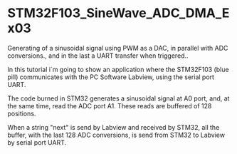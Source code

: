 # STM32F103_SineWave_ADC_DMA_Ex03
Generating of a sinusoidal signal using PWM as a DAC, in parallel with ADC conversions., and in the last a UART transfer when triggered..

In this tutorial i´m going to show an application where the STM32F103 (blue pill) communicates with the PC Software Labview, using the serial port UART. 

The code burned in STM32 generates a sinusoidal signal at A0 port, and, at the same time, read the ADC port A1. These reads are buffered of 128 positions. 

When a string "next" is send by Labview and received by STM32, all the buffer, with the last 128 ADC conversions, is send from STM32 to Labview by serial port UART.

